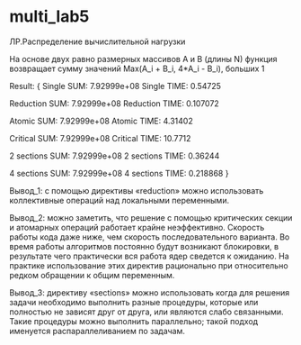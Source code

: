 # multi_lab5
ЛР.Распределение вычислительной нагрузки

На основе двух равно размерных массивов A и B (длины N) функция возвращает сумму значений Max(A_i + B_i, 4*A_i - B_i), больших 1

Result: { Single SUM: 7.92999e+08
Single TIME: 0.54725

Reduction SUM: 7.92999e+08
Reduction TIME: 0.107072

Atomic SUM: 7.92999e+08
Atomic TIME: 4.31402

Critical SUM: 7.92999e+08
Critical TIME: 10.7712

2 sections SUM: 7.92999e+08
2 sections TIME: 0.36244

4 sections SUM: 7.92999e+08
4 sections TIME: 0.218868 }

Вывод_1: с помощью директивы «reduction» можно использовать коллективные операций над локальными переменными.

Вывод_2: можно заметить, что решение с помощью критических секции и атомарных операций работает крайне неэффективно. Скорость работы кода даже ниже, чем скорость последовательного варианта. Во время работы алгоритмов постоянно будут возникают блокировки, в результате чего практически вся работа ядер сведется к ожиданию. На практике использование этих директив рационально при относительно редком обращении к общим переменным.

Вывод_3: директиву «sections» можно использовать когда для решения задачи необходимо выполнить разные процедуры, которые или полностью не зависят друг от друга, или являются слабо связанными. Такие процедуры можно выполнить параллельно; такой подход именуется распараллеливанием по задачам. 
